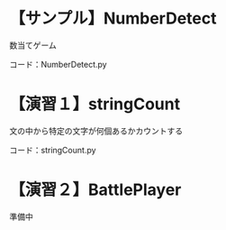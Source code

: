 # 【サンプル】NumberDetect
数当てゲーム

コード：NumberDetect.py

# 【演習１】stringCount
文の中から特定の文字が何個あるかカウントする

コード：stringCount.py

# 【演習２】BattlePlayer
準備中
